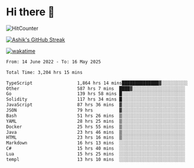 # Hi there 👋

![HitCounter](https://hits.seeyoufarm.com/api/count/incr/badge.svg?url=https%3A%2F%2Fgithub.com%2Fashrhmn1212%2Fhit-counter)

<!-- ![Contribution Graph](https://github-readme-activity-graph.cyclic.app/graph?username=ashrhmn) -->


<!-- [![Top Langs](https://github-readme-stats.vercel.app/api/top-langs/?username=ashrhmn&layout=compact&theme=synthwave&langs_count=10&card_width=445)](https://github.com/anuraghazra/github-readme-stats) -->

[![Ashik's GitHub Streak](https://github-readme-streak-stats.herokuapp.com/?user=ashrhmn&theme=blood&fire=DD7F1C&background=151515&dates=9f9f9f&border=DD2727)](https://git.io/streak-stats)

<!-- ![Ashik's GitHub stats](https://github-readme-stats.vercel.app/api/?username=ashrhmn&show_icons=true&title_color=fff&icon_color=79ff97&text_color=9f9f9f&bg_color=151515) -->

[![wakatime](https://wakatime.com/badge/user/3df86613-ba63-4631-8e65-0ff18e7becad.svg)](https://wakatime.com/@3df86613-ba63-4631-8e65-0ff18e7becad)

<!--START_SECTION:waka-->

```txt
From: 14 June 2022 - To: 16 May 2025

Total Time: 3,204 hrs 15 mins

TypeScript                 1,864 hrs 14 mins██████████████▓░░░░░░░░░░   58.18 %
Other                      587 hrs 7 mins  ████▓░░░░░░░░░░░░░░░░░░░░   18.32 %
Go                         139 hrs 58 mins █░░░░░░░░░░░░░░░░░░░░░░░░   04.37 %
Solidity                   117 hrs 34 mins █░░░░░░░░░░░░░░░░░░░░░░░░   03.67 %
JavaScript                 87 hrs 36 mins  ▓░░░░░░░░░░░░░░░░░░░░░░░░   02.73 %
JSON                       79 hrs          ▓░░░░░░░░░░░░░░░░░░░░░░░░   02.47 %
Bash                       51 hrs 26 mins  ▒░░░░░░░░░░░░░░░░░░░░░░░░   01.61 %
YAML                       28 hrs 25 mins  ▒░░░░░░░░░░░░░░░░░░░░░░░░   00.89 %
Docker                     25 hrs 55 mins  ▒░░░░░░░░░░░░░░░░░░░░░░░░   00.81 %
Java                       23 hrs 46 mins  ▒░░░░░░░░░░░░░░░░░░░░░░░░   00.74 %
HTML                       23 hrs 16 mins  ▒░░░░░░░░░░░░░░░░░░░░░░░░   00.73 %
Markdown                   16 hrs 13 mins  ░░░░░░░░░░░░░░░░░░░░░░░░░   00.51 %
C#                         15 hrs 40 mins  ░░░░░░░░░░░░░░░░░░░░░░░░░   00.49 %
Lua                        15 hrs 25 mins  ░░░░░░░░░░░░░░░░░░░░░░░░░   00.48 %
templ                      13 hrs 10 mins  ░░░░░░░░░░░░░░░░░░░░░░░░░   00.41 %
```

<!--END_SECTION:waka-->


<!--### Most Used Languages 
<img src="https://wakatime.com/share/@ashrhmn/24ecb986-5bf8-4607-af7f-0aab08908d8c.png" />

### Favourite Tools
<img src="https://wakatime.com/share/@ashrhmn/f4e08015-f3bc-460a-9228-95a3ba11c604.png" />-->
